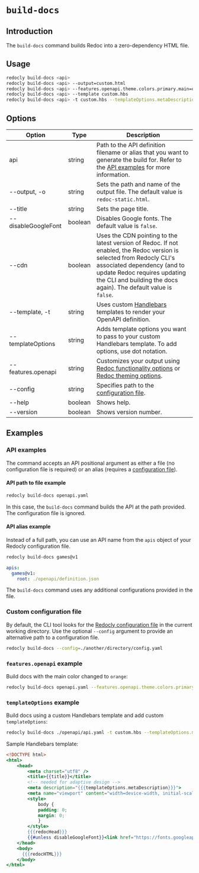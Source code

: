 # `build-docs`

## Introduction

The `build-docs` command builds Redoc into a zero-dependency HTML file.

## Usage

```bash
redocly build-docs <api>
redocly build-docs <api> --output=custom.html
redocly build-docs <api> --features.openapi.theme.colors.primary.main=orange
redocly build-docs <api> --template custom.hbs
redocly build-docs <api> -t custom.hbs --templateOptions.metaDescription "Page meta description"
```


## Options

Option | Type | Description
-- | -- | --
api | string | Path to the API definition filename or alias that you want to generate the build for. Refer to the [API examples](#api-examples) for more information.
--output, -o | string | Sets the path and name of the output file. The default value is `redoc-static.html`.
--title | string | Sets the page title.
--disableGoogleFont | boolean | Disables Google fonts. The default value is `false`.
--cdn | boolean | Uses the CDN pointing to the latest version of Redoc. If not enabled, the Redoc version is selected from Redocly CLI's associated dependency (and to update Redoc requires updating the CLI and building the docs again). The default value is `false`.
--template, -t | string | Uses custom [Handlebars](https://handlebarsjs.com/) templates to render your OpenAPI definition.
--templateOptions | string | Adds template options you want to pass to your custom Handlebars template. To add options, use dot notation.
--features.openapi | string | Customizes your output using [Redoc functionality options](https://redocly.com/docs/api-reference-docs/configuration/functionality) or [Redoc theming options](https://redocly.com/docs/api-reference-docs/configuration/theming).
--config | string | Specifies path to the [configuration file](#custom-configuration-file).
--help | boolean | Shows help.
--version | boolean | Shows version number.

## Examples

### API examples

The command accepts an API positional argument as either a file (no configuration file is required) or an alias (requires a [configuration file](#custom-configuration-file)).

#### API path to file example

```bash
redocly build-docs openapi.yaml
```

In this case, the `build-docs` command builds the API at the path provided.
The configuration file is ignored.

#### API alias example

Instead of a full path, you can use an API name from the `apis` object of your Redocly configuration file.

```bash Command
redocly build-docs games@v1
```

```yaml Configuration file
apis:
  games@v1:
    root: ./openapi/definition.json
```

The `build-docs` command uses any additional configurations provided in the file.

### Custom configuration file

By default, the CLI tool looks for the [Redocly configuration file](/docs/cli/configuration/index.mdx) in the current working directory. Use the optional `--config` argument to provide an alternative path to a configuration file.

```bash
redocly build-docs --config=./another/directory/config.yaml
```

### `features.openapi` example

Build docs with the main color changed to `orange`:

```bash
redocly build-docs openapi.yaml --features.openapi.theme.colors.primary.main=orange
```

### `templateOptions` example

Build docs using a custom Handlebars template and add custom `templateOptions`:

```bash
redocly build-docs ./openapi/api.yaml -t custom.hbs --templateOptions.metaDescription "Page meta description"
```

Sample Handlebars template:

```handlebars
<!DOCTYPE html>
<html>
    <head>
        <meta charset="utf8" />
        <title>{{title}}</title>
        <!-- needed for adaptive design -->
        <meta description="{{{templateOptions.metaDescription}}}">
        <meta name="viewport" content="width=device-width, initial-scale=1">
        <style>
            body {
            padding: 0;
            margin: 0;
            }
        </style>
        {{{redocHead}}}
        {{#unless disableGoogleFont}}<link href="https://fonts.googleapis.com/css?family=Montserrat:300,400,700|Roboto:300,400,700" rel="stylesheet">{{/unless}}
    </head>
    <body>
      {{{redocHTML}}}
    </body>
</html>
```
